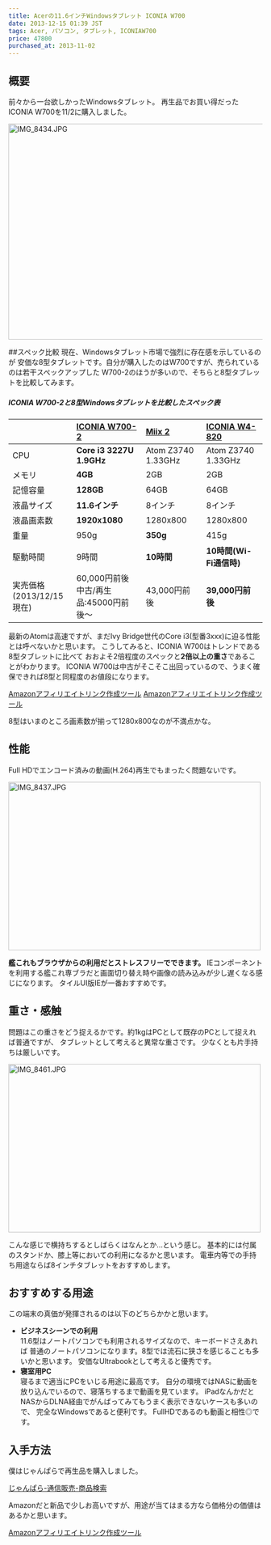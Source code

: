 ```yaml
---
title: Acerの11.6インチWindowsタブレット ICONIA W700
date: 2013-12-15 01:39 JST
tags: Acer, パソコン, タブレット, ICONIAW700
price: 47800
purchased_at: 2013-11-02
---
```


## 概要
前々から一台欲しかったWindowsタブレット。
再生品でお買い得だったICONIA W700を11/2に購入しました。

<a href="http://www.flickr.com/photos/uskanda/10624752776/" title="IMG_8434.JPG by uskanda, on Flickr"><img src="http://farm4.staticflickr.com/3700/10624752776_25143cf005_z.jpg" width="640" height="427" alt="IMG_8434.JPG"></a>

##スペック比較
現在、Windowsタブレット市場で強烈に存在感を示しているのが
安価な8型タブレットです。自分が購入したのはW700ですが、売られているのは若干スペックアップした
W700-2のほうが多いので、そちらと8型タブレットを比較してみます。

##### ICONIA W700-2と8型Windowsタブレットを比較したスペック表
|   |[ICONIA W700-2](http://www.acer.co.jp/ac/ja/JP/content/model/NT.L0FSJ.007)|[Miix 2](http://www.acer.co.jp/ac/ja/JP/content/model/NT.L0FSJ.007)|[ICONIA W4-820](http://www.acer.co.jp/ac/ja/JP/content/model/NT.L31SJ.002)|
|:--|:----------|:----|:----------------|
|CPU|**Core i3 3227U 1.9GHz**|Atom Z3740 1.33GHz|Atom Z3740 1.33GHz|
|メモリ|**4GB**|2GB|2GB|
|記憶容量|**128GB**|64GB|64GB|
|液晶サイズ|**11.6インチ**|8インチ|8インチ|
|液晶画素数|**1920x1080**|1280x800|1280x800|
|重量|950g|**350g**|415g|
|駆動時間|9時間|**10時間**|**10時間(Wi-Fi通信時)**|
|実売価格<br>(2013/12/15現在)|60,000円前後<br>中古/再生品:45000円前後〜|43,000円前後|**39,000円前後**|

最新のAtomは高速ですが、まだIvy Bridge世代のCore i3(型番3xxx)に迫る性能とは呼べないかと思います。
こうしてみると、ICONIA W700はトレンドである8型タブレットに比べて
おおよそ2倍程度のスペックと**2倍以上の重さ**であることがわかります。
ICONIA W700は中古がそこそこ出回っているので、うまく確保できれば8型と同程度のお値段になります。

<script language="JavaScript" type="text/javascript" src="http://amazlink.fuyu.gs/look.php?creator=true&BrowseNodeSearch=&mode=&charset=UTF-8&rank=1&title=false&image=true&image_fit=false&size=m&price=true&uriage_rank=false&used=false&image_only=false&rakuten_check=true&rakuten_affili=&bookoff_check=false&itunes_check=false&bookoff_affili=&phg_id=&KeywordSearch=iconia%20w4-820&aid=uasmks-22"></script><noscript><a href="http://amazlink.keizoku.com/">Amazonアフィリエイトリンク作成ツール</a></noscript>

<script language="JavaScript" type="text/javascript" src="http://amazlink.fuyu.gs/look.php?creator=true&BrowseNodeSearch=&mode=&charset=UTF-8&rank=1&title=false&image=true&image_fit=false&size=m&price=true&uriage_rank=false&used=false&image_only=false&rakuten_check=true&rakuten_affili=&bookoff_check=false&itunes_check=false&bookoff_affili=&phg_id=&KeywordSearch=miix%202&aid=uasmks-22"></script><noscript><a href="http://amazlink.keizoku.com/">Amazonアフィリエイトリンク作成ツール</a></noscript>

8型はいまのところ画素数が揃って1280x800なのが不満点かな。

## 性能
Full HDでエンコード済みの動画(H.264)再生でもまったく問題ないです。

<a href="http://www.flickr.com/photos/uskanda/10709778845/" title="IMG_8437.JPG by uskanda, on Flickr"><img src="http://farm6.staticflickr.com/5491/10709778845_bd2ba9a419.jpg" width="500" height="333" alt="IMG_8437.JPG"></a>

**艦これもブラウザからの利用だとストレスフリーでできます。**
IEコンポーネントを利用する艦これ専ブラだと画面切り替え時や画像の読み込みが少し遅くなる感じになります。
タイルUI版IEが一番おすすめです。

## 重さ・感触
問題はこの重さをどう捉えるかです。約1kgはPCとして既存のPCとして捉えれば普通ですが、
タブレットとして考えると異常な重さです。
少なくとも片手持ちは厳しいです。

<a href="http://www.flickr.com/photos/uskanda/11370262265/" title="IMG_8461.JPG by uskanda, on Flickr"><img src="http://farm4.staticflickr.com/3742/11370262265_e699a2eac2.jpg" width="500" height="333" alt="IMG_8461.JPG"></a>

こんな感じで横持ちするとしばらくはなんとか...という感じ。
基本的には付属のスタンドか、膝上等においての利用になるかと思います。
電車内等での手持ち用途ならば8インチタブレットをおすすめします。

## おすすめする用途
この端末の真価が発揮されるのは以下のどちらかかと思います。

* **ビジネスシーンでの利用**  
  11.6型はノートパソコンでも利用されるサイズなので、キーボードさえあれば
  普通のノートパソコンになります。8型では流石に狭さを感じることも多いかと思います。
  安価なUltrabookとして考えると優秀です。
* **寝室用PC**  
  寝るまで適当にPCをいじる用途に最高です。
  自分の環境ではNASに動画を放り込んでいるので、寝落ちするまで動画を見ています。
  iPadなんかだとNASからDLNA経由でがんばってみてもうまく表示できないケースも多いので、
  完全なWindowsであると便利です。
  FullHDであるのも動画と相性◎です。

## 入手方法
僕はじゃんぱらで再生品を購入しました。

[じゃんぱら-通信販売-商品検索](http://www.janpara.co.jp/sale/search/result/?SHPCODE=&OUTCLSCODE=&KEYWORDS=ICONIA+w700&x=-1235&y=-158)

Amazonだと新品で少しお高いですが、用途が当てはまる方なら価格分の価値はあるかと思います。

<script language="JavaScript" type="text/javascript" src="http://amazlink.fuyu.gs/look.php?creator=true&BrowseNodeSearch=&mode=&charset=UTF-8&rank=1&title=false&image=true&image_fit=false&size=m&price=true&uriage_rank=false&used=false&image_only=false&rakuten_check=true&rakuten_affili=&bookoff_check=false&itunes_check=false&bookoff_affili=&phg_id=&KeywordSearch=iconia%20w700&aid=uasmks-22"></script><noscript><a href="http://amazlink.keizoku.com/">Amazonアフィリエイトリンク作成ツール</a></noscript>


